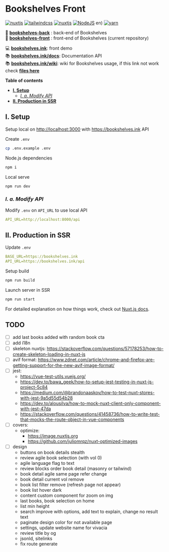 # Bookshelves Front <!-- omit in toc -->

[![nuxtjs](https://img.shields.io/static/v1?label=NuxtJS&message=v2.15&color=00C58E&style=flat-square&logo=nuxt.js&logoColor=ffffff)](https://nuxtjs.org/)
[![tailwindcss](https://img.shields.io/static/v1?label=Tailwind%20CSS&message=v2.0&color=38B2AC&style=flat-square&logo=tailwind-css&logoColor=ffffff)](https://tailwindcss.com/)
[![nuxtjs](https://img.shields.io/static/v1?label=Designed%20to%20be&message=SSR&color=00C58E&style=flat-square&logo=nuxt.js&logoColor=ffffff)](https://nuxtjs.org/docs/2.x/concepts/server-side-rendering/)
[![NodeJS](https://img.shields.io/static/v1?label=NodeJS&message=v14.16&color=339933&style=flat-square&logo=node.js&logoColor=ffffff)](https://nodejs.org/en)
en)
[![yarn](https://img.shields.io/static/v1?label=yarn&message=1.2&color=2C8EBB&style=flat-square&logo=yarn&logoColor=ffffff)](https://classic.yarnpkg.com/lang/en/)

📀 [**bookshelves-back**](https://gitlab.com/ewilan-riviere/bookshelves-back) : back-end of Bookshelves  
🎨 [**bookshelves-front**](https://gitlab.com/ewilan-riviere/bookshelves-front) : front-end of Bookshelves (current repository)  

💻 [**bookshelves.ink**](https://bookshelves.ink): front demo  
📚 [**bookshelves.ink/docs**](https://bookshelves.ink/docs): Documentation API  
📚 [**bookshelves.ink/wiki**](https://bookshelves.ink/wiki): wiki for Bookshelves usage, if this link not work check [**files here**](https://gitlab.com/ewilan-riviere/bookshelves-back/-/tree/master/resources/views/pages/wiki/content)

**Table of contents**

- [**I. Setup**](#i-setup)
  - [*I. a. Modify API*](#i-a-modify-api)
- [**II. Production in SSR**](#ii-production-in-ssr)

## **I. Setup**

Setup local on <http://localhost:3000> with <https://bookshelves.ink> API

Create `.env`

```bash
cp .env.example .env
```

Node.js dependencies

```bash
npm i
```

Local serve

```bash
npm run dev
```

### *I. a. Modify API*

Modify `.env` on `API_URL` to use local API

```yml
API_URL=http://localhost:8000/api
```

## **II. Production in SSR**

Update `.env`

```yml
BASE_URL=https://bookshelves.ink
API_URL=https://bookshelves.ink/api
```

Setup build

```bash
npm run build
```

Launch server in SSR

```bash
npm run start
```

For detailed explanation on how things work, check out [Nuxt.js docs](https://nuxtjs.org).

## TODO <!-- omit in toc -->

- [ ] add last books added with random book cta
- [ ] add i18n
- [ ] skeleton nuxtjs: <https://stackoverflow.com/questions/57178253/how-to-create-skeleton-loading-in-nuxt-js>
- [ ] avif format: <https://www.zdnet.com/article/chrome-and-firefox-are-getting-support-for-the-new-avif-image-format/>
- [ ] jest:
  - <https://vue-test-utils.vuejs.org/>
  - <https://dev.to/bawa_geek/how-to-setup-jest-testing-in-nuxt-js-project-5c84>
  - <https://medium.com/@brandonaaskov/how-to-test-nuxt-stores-with-jest-9a5d55d54b28>
  - <https://dev.to/alousilva/how-to-mock-nuxt-client-only-component-with-jest-47da>
  - <https://stackoverflow.com/questions/41458736/how-to-write-test-that-mocks-the-route-object-in-vue-components>
- [ ] covers:
  - optimize:
    - <https://image.nuxtjs.org>
    - <https://github.com/juliomrqz/nuxt-optimized-images>
- [ ] design
  - buttons on book details stealth
  - review agile book selection (with vol 0)
  - agile language flag to text
  - review blocks order book detail (masonry or tailwind)
  - book detail agile same page refer change
  - book detail current vol remove
  - book list filter remove (refresh page not appear)
  - book list hover dark
  - content custom component for zoom on img
  - last books, book selection on home
  - list min height
  - search improve with options, add text to explain, change no result text
  - paginate design color for not available page
  - settings, update website name for vivacia
  - review title by og
  - jsonld, sitelinks
  - fix route generate
